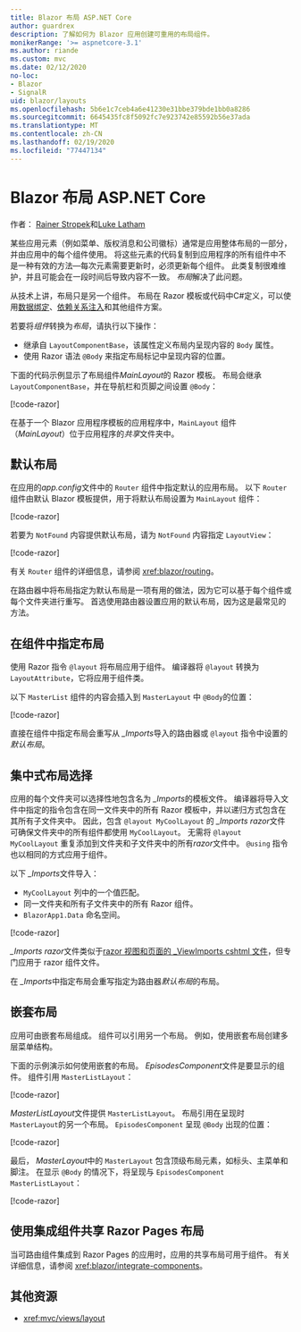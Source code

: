 ```yaml
---
title: Blazor 布局 ASP.NET Core
author: guardrex
description: 了解如何为 Blazor 应用创建可重用的布局组件。
monikerRange: '>= aspnetcore-3.1'
ms.author: riande
ms.custom: mvc
ms.date: 02/12/2020
no-loc:
- Blazor
- SignalR
uid: blazor/layouts
ms.openlocfilehash: 5b6e1c7ceb4a6e41230e31bbe379bde1bb0a8286
ms.sourcegitcommit: 6645435fc8f5092fc7e923742e85592b56e37ada
ms.translationtype: MT
ms.contentlocale: zh-CN
ms.lasthandoff: 02/19/2020
ms.locfileid: "77447134"
---
```

# <a name="aspnet-core-opno-locblazor-layouts"></a>Blazor 布局 ASP.NET Core

作者： [Rainer Stropek](https://www.timecockpit.com)和[Luke Latham](https://github.com/guardrex)

某些应用元素（例如菜单、版权消息和公司徽标）通常是应用整体布局的一部分，并由应用中的每个组件使用。 将这些元素的代码复制到应用程序的所有组件中不是一种有效的方法&mdash;每次元素需要更新时，必须更新每个组件。 此类复制很难维护，并且可能会在一段时间后导致内容不一致。 *布局*解决了此问题。

从技术上讲，布局只是另一个组件。 布局在 Razor 模板或代码中C#定义，可以使用[数据绑定](xref:blazor/data-binding)、[依赖关系注入](xref:blazor/dependency-injection)和其他组件方案。

若要将*组件*转换为*布局*，请执行以下操作：

* 继承自 `LayoutComponentBase`，该属性定义布局内呈现内容的 `Body` 属性。
* 使用 Razor 语法 `@Body` 来指定布局标记中呈现内容的位置。

下面的代码示例显示了布局组件*MainLayout*的 Razor 模板。 布局会继承 `LayoutComponentBase`，并在导航栏和页脚之间设置 `@Body`：

[!code-razor[](layouts/sample_snapshot/3.x/MainLayout.razor?highlight=1,13)]

在基于一个 Blazor 应用程序模板的应用程序中，`MainLayout` 组件（*MainLayout*）位于应用程序的*共享*文件夹中。

## <a name="default-layout"></a>默认布局

在应用的*app.config*文件中的 `Router` 组件中指定默认的应用布局。 以下 `Router` 组件由默认 Blazor 模板提供，用于将默认布局设置为 `MainLayout` 组件：

[!code-razor[](layouts/sample_snapshot/3.x/App1.razor?highlight=3)]

若要为 `NotFound` 内容提供默认布局，请为 `NotFound` 内容指定 `LayoutView`：

[!code-razor[](layouts/sample_snapshot/3.x/App2.razor?highlight=6-9)]

有关 `Router` 组件的详细信息，请参阅 <xref:blazor/routing>。

在路由器中将布局指定为默认布局是一项有用的做法，因为它可以基于每个组件或每个文件夹进行重写。 首选使用路由器设置应用的默认布局，因为这是最常见的方法。

## <a name="specify-a-layout-in-a-component"></a>在组件中指定布局

使用 Razor 指令 `@layout` 将布局应用于组件。 编译器将 `@layout` 转换为 `LayoutAttribute`，它将应用于组件类。

以下 `MasterList` 组件的内容会插入到 `MasterLayout` 中 `@Body`的位置：

[!code-razor[](layouts/sample_snapshot/3.x/MasterList.razor?highlight=1)]

直接在组件中指定布局会重写从 *_Imports*导入的路由器或 `@layout` 指令中设置的*默认布局*。

## <a name="centralized-layout-selection"></a>集中式布局选择

应用的每个文件夹可以选择性地包含名为 *_Imports*的模板文件。 编译器将导入文件中指定的指令包含在同一文件夹中的所有 Razor 模板中，并以递归方式包含在其所有子文件夹中。 因此，包含 `@layout MyCoolLayout` 的 *_Imports razor*文件可确保文件夹中的所有组件都使用 `MyCoolLayout`。 无需将 `@layout MyCoolLayout` 重复添加到文件夹和子文件夹中的所有*razor*文件中。 `@using` 指令也以相同的方式应用于组件。

以下 *_Imports*文件导入：

* `MyCoolLayout` 列中的一个值匹配。
* 同一文件夹和所有子文件夹中的所有 Razor 组件。
* `BlazorApp1.Data` 命名空间。
 
[!code-razor[](layouts/sample_snapshot/3.x/_Imports.razor)]

*_Imports razor*文件类似于[razor 视图和页面的 _ViewImports cshtml 文件](xref:mvc/views/layout#importing-shared-directives)，但专门应用于 razor 组件文件。

在 *_Imports*中指定布局会重写指定为路由器*默认布局*的布局。

## <a name="nested-layouts"></a>嵌套布局

应用可由嵌套布局组成。 组件可以引用另一个布局。 例如，使用嵌套布局创建多层菜单结构。

下面的示例演示如何使用嵌套的布局。 *EpisodesComponent*文件是要显示的组件。 组件引用 `MasterListLayout`：

[!code-razor[](layouts/sample_snapshot/3.x/EpisodesComponent.razor?highlight=1)]

*MasterListLayout*文件提供 `MasterListLayout`。 布局引用在呈现时 `MasterLayout`的另一个布局。 `EpisodesComponent` 呈现 `@Body` 出现的位置：

[!code-razor[](layouts/sample_snapshot/3.x/MasterListLayout.razor?highlight=1,9)]

最后， *MasterLayout*中的 `MasterLayout` 包含顶级布局元素，如标头、主菜单和脚注。 在显示 `@Body` 的情况下，将呈现与 `EpisodesComponent` `MasterListLayout`：

[!code-razor[](layouts/sample_snapshot/3.x/MasterLayout.razor?highlight=6)]

## <a name="share-a-razor-pages-layout-with-integrated-components"></a>使用集成组件共享 Razor Pages 布局

当可路由组件集成到 Razor Pages 的应用时，应用的共享布局可用于组件。 有关详细信息，请参阅 <xref:blazor/integrate-components>。

## <a name="additional-resources"></a>其他资源

* <xref:mvc/views/layout>
